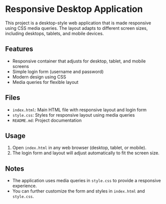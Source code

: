 # Responsive Desktop Application

This project is a desktop-style web application that is made responsive using CSS media queries. The layout adapts to different screen sizes, including desktops, tablets, and mobile devices.

## Features
- Responsive container that adjusts for desktop, tablet, and mobile screens
- Simple login form (username and password)
- Modern design using CSS
- Media queries for flexible layout

## Files
- `index.html`: Main HTML file with responsive layout and login form
- `style.css`: Styles for responsive layout using media queries
- `README.md`: Project documentation

## Usage
1. Open `index.html` in any web browser (desktop, tablet, or mobile).
2. The login form and layout will adjust automatically to fit the screen size.

## Notes
- The application uses media queries in `style.css` to provide a responsive experience.
- You can further customize the form and styles in `index.html` and `style.css`.

